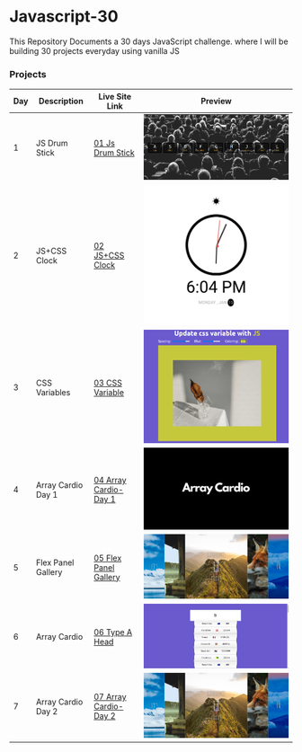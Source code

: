# Javascript-30
This Repository Documents a 30 days  JavaScript challenge. where I will be building 30 projects  everyday using vanilla  JS

### Projects

| Day | Description | Live Site Link | Preview |
| --- | ----------- | ---- | ---- |
| 1   |  JS Drum Stick| [01 Js Drum Stick](http://fevenseyfu.me/Javascript-30/01-Javascript-drum-kit/) |![Day 1](assets/Day_1.png)|
| 2   |  JS+CSS Clock| [02 JS+CSS Clock](http://fevenseyfu.me/Javascript-30/02-JS-and-CSS-Clock/) |![Day 2](assets/Day_2.png)|
| 3   |  CSS Variables| [03 CSS Variable](http://fevenseyfu.me/Javascript-30/03-CSS-Variables/) | ![Day 3](assets/Day_3.png)|
| 4   |  Array Cardio Day 1| [04 Array Cardio-Day 1](http://fevenseyfu.me/Javascript-30/04-Array-Cardio-day-1/) | ![Day 4](assets/Day_4.png)|
| 5   |  Flex Panel Gallery| [05 Flex Panel Gallery](http://fevenseyfu.me/Javascript-30/05-Flex-Panel-Gallery/) | ![Day 5](assets/Day_5.png)|
| 6   |  Array Cardio| [06 Type A Head](http://fevenseyfu.me/Javascript-30/06-Type-Ahead/) | ![Day 6](assets/Day_6.png)|
| 7   |  Array Cardio Day 2| [07 Array Cardio-Day 2](http://fevenseyfu.me/Javascript-30/07-Array-Cardio-Day-2/) | ![Day 7](assets/Day_5.png)|

